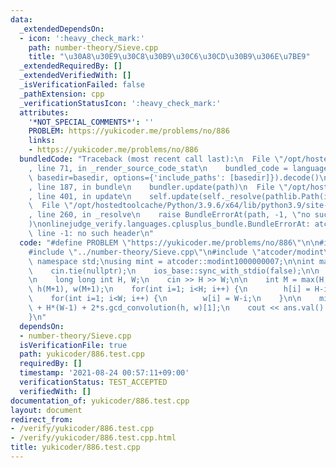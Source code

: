 ```yaml
---
data:
  _extendedDependsOn:
  - icon: ':heavy_check_mark:'
    path: number-theory/Sieve.cpp
    title: "\u30A8\u30E9\u30C8\u30B9\u30C6\u30CD\u30B9\u306E\u7BE9"
  _extendedRequiredBy: []
  _extendedVerifiedWith: []
  _isVerificationFailed: false
  _pathExtension: cpp
  _verificationStatusIcon: ':heavy_check_mark:'
  attributes:
    '*NOT_SPECIAL_COMMENTS*': ''
    PROBLEM: https://yukicoder.me/problems/no/886
    links:
    - https://yukicoder.me/problems/no/886
  bundledCode: "Traceback (most recent call last):\n  File \"/opt/hostedtoolcache/Python/3.9.6/x64/lib/python3.9/site-packages/onlinejudge_verify/documentation/build.py\"\
    , line 71, in _render_source_code_stat\n    bundled_code = language.bundle(stat.path,\
    \ basedir=basedir, options={'include_paths': [basedir]}).decode()\n  File \"/opt/hostedtoolcache/Python/3.9.6/x64/lib/python3.9/site-packages/onlinejudge_verify/languages/cplusplus.py\"\
    , line 187, in bundle\n    bundler.update(path)\n  File \"/opt/hostedtoolcache/Python/3.9.6/x64/lib/python3.9/site-packages/onlinejudge_verify/languages/cplusplus_bundle.py\"\
    , line 401, in update\n    self.update(self._resolve(pathlib.Path(included), included_from=path))\n\
    \  File \"/opt/hostedtoolcache/Python/3.9.6/x64/lib/python3.9/site-packages/onlinejudge_verify/languages/cplusplus_bundle.py\"\
    , line 260, in _resolve\n    raise BundleErrorAt(path, -1, \"no such header\"\
    )\nonlinejudge_verify.languages.cplusplus_bundle.BundleErrorAt: atcoder/modint:\
    \ line -1: no such header\n"
  code: "#define PROBLEM \"https://yukicoder.me/problems/no/886\"\n\n#include <iostream>\n\
    #include \"../number-theory/Sieve.cpp\"\n#include \"atcoder/modint\"\n\nusing\
    \ namespace std;\nusing mint = atcoder::modint1000000007;\n\nint main(void) {\n\
    \    cin.tie(nullptr);\n    ios_base::sync_with_stdio(false);\n\n    Sieve s(3'000'000);\n\
    \n    long long int H, W;\n    cin >> H >> W;\n\n    int M = max(H, W);\n    vector<mint>\
    \ h(M+1), w(M+1);\n    for(int i=1; i<H; i++) {\n        h[i] = H-i;\n    }\n\
    \    for(int i=1; i<W; i++) {\n        w[i] = W-i;\n    }\n\n    mint ans = (H-1)*W\
    \ + H*(W-1) + 2*s.gcd_convolution(h, w)[1];\n    cout << ans.val() << endl;\n\
    }\n"
  dependsOn:
  - number-theory/Sieve.cpp
  isVerificationFile: true
  path: yukicoder/886.test.cpp
  requiredBy: []
  timestamp: '2021-08-24 00:57:11+09:00'
  verificationStatus: TEST_ACCEPTED
  verifiedWith: []
documentation_of: yukicoder/886.test.cpp
layout: document
redirect_from:
- /verify/yukicoder/886.test.cpp
- /verify/yukicoder/886.test.cpp.html
title: yukicoder/886.test.cpp
---
```


